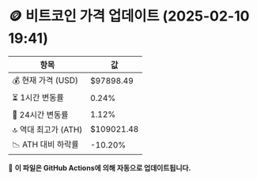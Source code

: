 # 🪙 비트코인 가격 업데이트 (2025-02-10 19:41)

| 항목                | 값 |
|--------------------|----------------|
| 💰 현재 가격 (USD) | $97898.49 |
| ⏳ 1시간 변동률    | 0.24% |
| 📆 24시간 변동률   | 1.12% |
| 🔝 역대 최고가 (ATH) | $109021.48 |
| 📉 ATH 대비 하락률 | -10.20% |

🔄 **이 파일은 GitHub Actions에 의해 자동으로 업데이트됩니다.**
